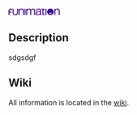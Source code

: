 <img src="https://github.com/hyugogirubato/API-Funimation/blob/main/img_title.png" width="20%"></img>
## Description
sdgsdgf

## Wiki
All information is located in the [wiki](https://github.com/hyugogirubato/API-Funimation/wiki).
